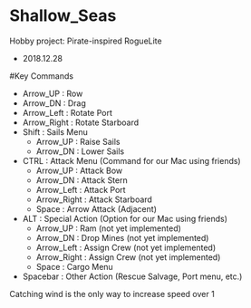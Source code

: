 # Shallow_Seas
Hobby project: Pirate-inspired RogueLite
 - 2018.12.28

#Key Commands

 - Arrow_UP : Row
 - Arrow_DN : Drag
 - Arrow_Left : Rotate Port
 - Arrow_Right : Rotate Starboard
 - Shift : Sails Menu
     - Arrow_UP : Raise Sails
     - Arrow_DN : Lower Sails
 - CTRL : Attack Menu (Command for our Mac using friends)
     - Arrow_UP : Attack Bow
     - Arrow_DN : Attack Stern
     - Arrow_Left : Attack Port
     - Arrow_Right : Attack Starboard
     - Space : Arrow Attack (Adjacent)
 - ALT : Special Action (Option for our Mac using friends)
     - Arrow_UP : Ram (not yet implemented)
     - Arrow_DN : Drop Mines (not yet implemented)
     - Arrow_Left : Assign Crew (not yet implemented)
     - Arrow_Right : Assign Crew (not yet implemented)
     - Space : Cargo Menu
 - Spacebar : Other Action (Rescue Salvage, Port menu, etc.)

Catching wind is the only way to increase speed over 1
